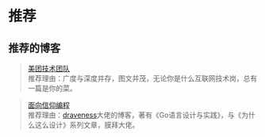 # 推荐

## 推荐的博客
> [美团技术团队](https://tech.meituan.com/)  
> 推荐理由：广度与深度并存，图文并茂，无论你是什么互联网技术岗，总有一篇是你的菜。

> [面向信仰编程](https://draveness.me/)  
> 推荐理由：[draveness](https://github.com/draveness)大佬的博客，著有《Go语言设计与实践》，与《为什么这么设计》系列文章，膜拜大佬。
